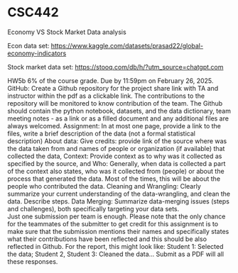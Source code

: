 # CSC442
Economy VS Stock Market Data analysis

Econ data set: https://www.kaggle.com/datasets/prasad22/global-economy-indicators

Stock market data set: https://stooq.com/db/h/?utm_source=chatgpt.com

HW5b 6% of the course grade. Due by 11:59pm on February 26, 2025.
GitHub: Create a Github repository for the project share link with TA and instructor within the pdf as a clickable link. The contributions to the repository will be monitored to know contribution of the team. The Github should contain the python notebook, datasets, and the data dictionary, team meeting notes - as a link or as a filled document and any additional files are always welcomed.
Assignment: In at most one page, provide a link to the files, write a brief description of the data (not a formal statistical description)
About data:
Give credits: provide link of the source where was the data taken from and names of people or organization (if available) that collected the data, 
Context: Provide context as to why was it collected as specified by the source, and 
Who: Generally, when data is collected a part of the context also states, who was it collected from (people) or about the process that generated the data. Most of the times, this will be about the people who contributed the data.
Cleaning and Wrangling: Clearly summarize your current understanding of the data-wrangling, and clean the data. Describe steps.
Data Merging: Summarize data-merging issues (steps and challenges), both specifically targeting your data sets.  
Just one submission per team is enough. Please note that the only chance for the teammates of the submitter to get credit for this assignment is to make sure that the submission mentions their names and specifically states what their contributions have been reflected and this should be also reflected in Github. 
For the report, this might look like: Student 1: Selected the data; Student 2, Student 3: Cleaned the data... 
Submit as a PDF will all these responses. 
